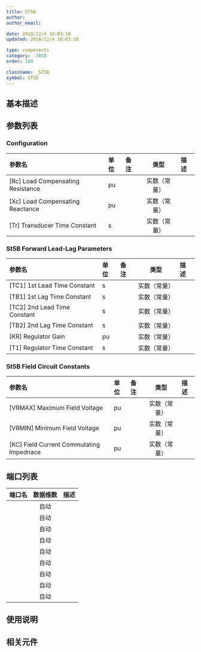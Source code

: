 ```yaml
---
title: ST5B
author: 
author_email:

date: 2018/12/4 10:03:10
updated: 2018/12/4 10:03:10

type: components
category: -3010
order: 100

classname: _ST5B
symbol: ST5B
---
```

## 基本描述


## 参数列表
### Configuration
| 参数名 | 单位 | 备注 | 类型 | 描述 |
| :--- | :--- | :--- | :--: | :--- |
| \[Rc\] Load Compensating Resistance | pu |  | 实数（常量） |  |
| \[Xc\] Load Compensating Reactance | pu |  | 实数（常量） |  |
| \[Tr\] Transducer Time Constant | s |  | 实数（常量） |  |

### St5B Forward Lead-Lag Parameters
| 参数名 | 单位 | 备注 | 类型 | 描述 |
| :--- | :--- | :--- | :--: | :--- |
| \[TC1\] 1st Lead Time Constant | s |  | 实数（常量） |  |
| \[TB1\] 1st Lag Time Constant | s |  | 实数（常量） |  |
| \[TC2\] 2nd Lead Time Constant | s |  | 实数（常量） |  |
| \[TB2\] 2nd Lag Time Constant | s |  | 实数（常量） |  |
| \[KR\] Regulator Gain | pu |  | 实数（常量） |  |
| \[T1\] Regulator Time Constant | s |  | 实数（常量） |  |

### St5B Field Circuit Constants
| 参数名 | 单位 | 备注 | 类型 | 描述 |
| :--- | :--- | :--- | :--: | :--- |
| \[VRMAX\] Maximum Field Voltage | pu |  | 实数（常量） |  |
| \[VRMIN\] Minimum Field Voltage | pu |  | 实数（常量） |  |
| \[KC\] Field Current Commutating Impednace | pu |  | 实数（常量） |  |


## 端口列表

| 端口名 | 数据维数 | 描述 |
| :--- | :--:  | :--- |
|  | 自动 | |
|  | 自动 | |
|  | 自动 | |
|  | 自动 | |
|  | 自动 | |
|  | 自动 | |
|  | 自动 | |
|  | 自动 | |
|  | 自动 | |

## 使用说明



## 相关元件


